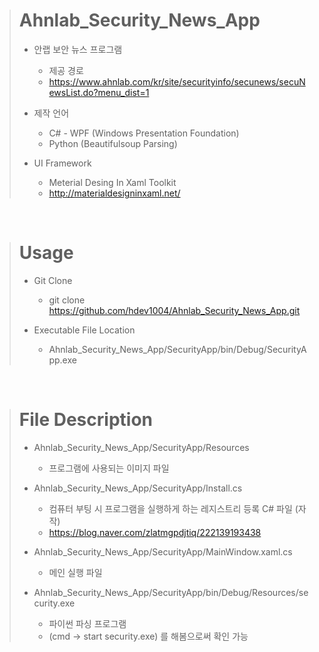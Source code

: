 > # Ahnlab_Security_News_App
> 
> - 안랩 보안 뉴스 프로그램
>     - 제공 경로
>     - https://www.ahnlab.com/kr/site/securityinfo/secunews/secuNewsList.do?menu_dist=1
> 
> - 제작 언어
>     - C# - WPF (Windows Presentation Foundation)
>     - Python (Beautifulsoup Parsing)
>  
> - UI Framework 
>     - Meterial Desing In Xaml Toolkit
>     - http://materialdesigninxaml.net/

<br/>

> # Usage
> - Git Clone
>   - git clone https://github.com/hdev1004/Ahnlab_Security_News_App.git
> 
> - Executable File Location
>   - Ahnlab_Security_News_App/SecurityApp/bin/Debug/SecurityApp.exe

<br/>

> # File Description
> - Ahnlab_Security_News_App/SecurityApp/Resources
>     - 프로그램에 사용되는 이미지 파일
> 
> - Ahnlab_Security_News_App/SecurityApp/Install.cs
>     - 컴퓨터 부팅 시 프로그램을 실행하게 하는 레지스트리 등록 C# 파일 (자작)
>     - https://blog.naver.com/zlatmgpdjtiq/222139193438
> 
> - Ahnlab_Security_News_App/SecurityApp/MainWindow.xaml.cs 
>     - 메인 실행 파일
> 
> - Ahnlab_Security_News_App/SecurityApp/bin/Debug/Resources/security.exe
>     - 파이썬 파싱 프로그램
>     - (cmd -> start security.exe) 를 해봄으로써 확인 가능 

